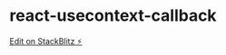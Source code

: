 # react-usecontext-callback

[Edit on StackBlitz ⚡️](https://stackblitz.com/edit/react-usecontext-callback)